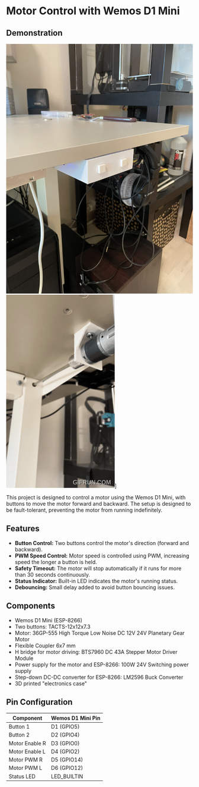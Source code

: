 # Motor Control with Wemos D1 Mini

## Demonstration

![Wiring Diagram](media/picture.jpg)
![Demonstration GIF](media/gif.gif)]

This project is designed to control a motor using the Wemos D1 Mini, with buttons to move the motor forward and backward. The setup is designed to be fault-tolerant, preventing the motor from running indefinitely.

## Features

- **Button Control:** Two buttons control the motor's direction (forward and backward).
- **PWM Speed Control:** Motor speed is controlled using PWM, increasing speed the longer a button is held.
- **Safety Timeout:** The motor will stop automatically if it runs for more than 30 seconds continuously.
- **Status Indicator:** Built-in LED indicates the motor's running status.
- **Debouncing:** Small delay added to avoid button bouncing issues.

## Components

- Wemos D1 Mini (ESP-8266)
- Two buttons: TACTS-12x12x7.3
- Motor: 36GP-555 High Torque Low Noise DC 12V 24V Planetary Gear Motor
- Flexible Coupler 6x7 mm
- H bridge for motor driving: BTS7960 DC 43A Stepper Motor Driver Module
- Power supply for the motor and ESP-8266: 100W 24V Switching power supply
- Step-down DC-DC converter for ESP-8266: LM2596 Buck Converter
- 3D printed "electronics case"


## Pin Configuration

| Component     | Wemos D1 Mini Pin |
|---------------|-------------------|
| Button 1      | D1 (GPIO5)        |
| Button 2      | D2 (GPIO4)        |
| Motor Enable R| D3 (GPIO0)        |
| Motor Enable L| D4 (GPIO2)        |
| Motor PWM R   | D5 (GPIO14)       |
| Motor PWM L   | D6 (GPIO12)       |
| Status LED    | LED_BUILTIN       |



